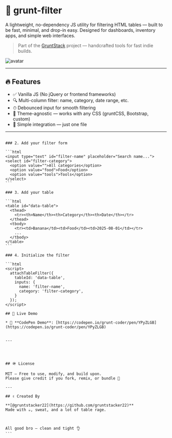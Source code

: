 
# 🧹 grunt-filter

A lightweight, no-dependency JS utility for filtering HTML tables — built to be fast, minimal, and drop-in easy. Designed for dashboards, inventory apps, and simple web interfaces.

> Part of the [GruntStack](https://github.com/gruntstacker22) project — handcrafted tools for fast indie builds.

![avatar](https://avatars.githubusercontent.com/u/17316726?v=4)

---

## 🔥 Features

- ✅ Vanilla JS (No jQuery or frontend frameworks)
- 🔍 Multi-column filter: name, category, date range, etc.
- ⏱ Debounced input for smooth filtering
- 🎨 Theme-agnostic — works with any CSS (gruntCSS, Bootstrap, custom)
- 📁 Simple integration — just one file

---


````

### 2. Add your filter form

```html
<input type="text" id="filter-name" placeholder="Search name...">
<select id="filter-category">
  <option value="">All categories</option>
  <option value="food">Food</option>
  <option value="tools">Tools</option>
</select>
```

### 3. Add your table

```html
<table id="data-table">
  <thead>
    <tr><th>Name</th><th>Category</th><th>Date</th></tr>
  </thead>
  <tbody>
    <tr><td>Banana</td><td>Food</td><td>2025-08-01</td></tr>
    ...
  </tbody>
</table>
```

### 4. Initialize the filter

```html
<script>
  attachTableFilter({
    tableId: 'data-table',
    inputs: {
      name: 'filter-name',
      category: 'filter-category',
    }
  });
</script>

## 🔧 Live Demo

* 🧪 **CodePen Demo**: [https://codepen.io/grunt-coder/pen/YPyZLGB](https://codepen.io/grunt-coder/pen/YPyZLGB)


---




## 🪖 License

MIT — Free to use, modify, and build upon.
Please give credit if you fork, remix, or bundle 🙏

---

## ✌️ Created By

**[@gruntstacker22](https://github.com/gruntstacker22)**
Made with ☕, sweat, and a lot of table rage.



All good bro — clean and tight 👌
```
